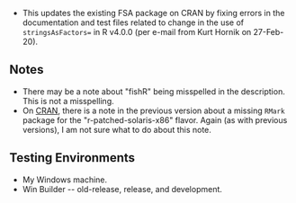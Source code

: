 * This updates the existing FSA package on CRAN by fixing errors in the documentation and test files related to change in the use of `stringsAsFactors=` in R v4.0.0 (per e-mail from Kurt Hornik on 27-Feb-20).

## Notes
* There may be a note about "fishR" being misspelled in the description. This is not a misspelling.
* On [CRAN](https://cran.r-project.org/web/checks/check_results_FSA.html), there is a note in the previous version about a missing `RMark` package for the "r-patched-solaris-x86" flavor. Again (as with previous versions), I am not sure what to do about this note.

## Testing Environments
* My Windows machine.
* Win Builder -- old-release, release, and development.
